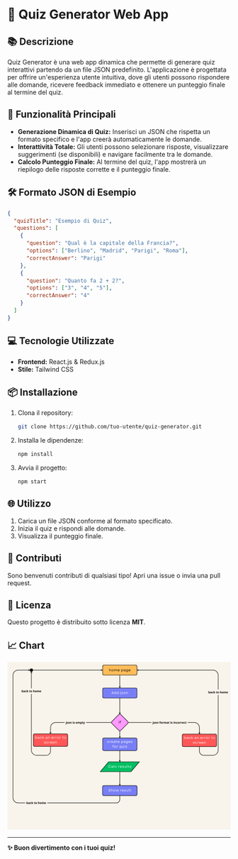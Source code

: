 # 🧠 Quiz Generator Web App

## 📚 Descrizione
Quiz Generator è una web app dinamica che permette di generare quiz interattivi partendo da un file JSON predefinito. L'applicazione è progettata per offrire un'esperienza utente intuitiva, dove gli utenti possono rispondere alle domande, ricevere feedback immediato e ottenere un punteggio finale al termine del quiz.

## 🚀 Funzionalità Principali
- **Generazione Dinamica di Quiz:** Inserisci un JSON che rispetta un formato specifico e l'app creerà automaticamente le domande.
- **Interattività Totale:** Gli utenti possono selezionare risposte, visualizzare suggerimenti (se disponibili) e navigare facilmente tra le domande.
- **Calcolo Punteggio Finale:** Al termine del quiz, l'app mostrerà un riepilogo delle risposte corrette e il punteggio finale.

## 🛠️ Formato JSON di Esempio
```json
{
  "quizTitle": "Esempio di Quiz",
  "questions": [
    {
      "question": "Qual è la capitale della Francia?",
      "options": ["Berlino", "Madrid", "Parigi", "Roma"],
      "correctAnswer": "Parigi"
    },
    {
      "question": "Quanto fa 2 + 2?",
      "options": ["3", "4", "5"],
      "correctAnswer": "4"
    }
  ]
}
```

## 💻 Tecnologie Utilizzate
- **Frontend:** React.js & Redux.js
- **Stile:** Tailwind CSS

## 📦 Installazione
1. Clona il repository:
   ```bash
   git clone https://github.com/tuo-utente/quiz-generator.git
   ```
2. Installa le dipendenze:
   ```bash
   npm install
   ```
3. Avvia il progetto:
   ```bash
   npm start
   ```

## 🌐 Utilizzo
1. Carica un file JSON conforme al formato specificato.
2. Inizia il quiz e rispondi alle domande.
3. Visualizza il punteggio finale.

## 🤝 Contributi
Sono benvenuti contributi di qualsiasi tipo! Apri una issue o invia una pull request.

## 📄 Licenza
Questo progetto è distribuito sotto licenza **MIT**.

## 📈 Chart

<img src='./Chart quizApp.png'>

---
**✨ Buon divertimento con i tuoi quiz!**